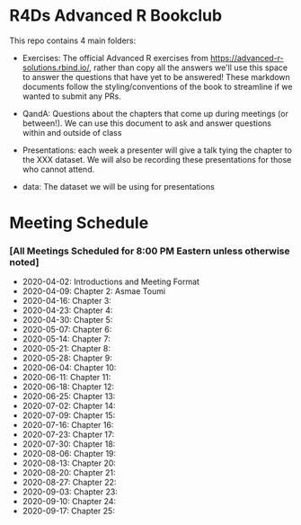 # R4Ds Advanced R Bookclub

This repo contains 4 main folders:

- Exercises: The official Advanced R exercises from https://advanced-r-solutions.rbind.io/, 
rather than copy all the answers we'll use this space to answer the questions that have yet to be answered!
These markdown documents follow the styling/conventions of the book to streamline if we wanted 
to submit any PRs.

- QandA: Questions about the chapters that come up during meetings (or between!).
We can use this document to ask and answer questions within and outside of class

- Presentations: each week a presenter will give a talk tying the chapter to the XXX dataset.
We will also be recording these presentations for those who cannot attend.

- data: The dataset we will be using for presentations

# Meeting Schedule 
### [All Meetings Scheduled for 8:00 PM Eastern unless otherwise noted]

- 2020-04-02: Introductions and Meeting Format
- 2020-04-09: Chapter 2: Asmae Toumi
- 2020-04-16: Chapter 3: 
- 2020-04-23: Chapter 4:
- 2020-04-30: Chapter 5:
- 2020-05-07: Chapter 6:
- 2020-05-14: Chapter 7:
- 2020-05-21: Chapter 8:
- 2020-05-28: Chapter 9:
- 2020-06-04: Chapter 10:
- 2020-06-11: Chapter 11:
- 2020-06-18: Chapter 12:
- 2020-06-25: Chapter 13:
- 2020-07-02: Chapter 14:
- 2020-07-09: Chapter 15:
- 2020-07-16: Chapter 16:
- 2020-07-23: Chapter 17:
- 2020-07-30: Chapter 18:
- 2020-08-06: Chapter 19:
- 2020-08-13: Chapter 20:
- 2020-08-20: Chapter 21:
- 2020-08-27: Chapter 22:
- 2020-09-03: Chapter 23:
- 2020-09-10: Chapter 24:
- 2020-09-17: Chapter 25:
